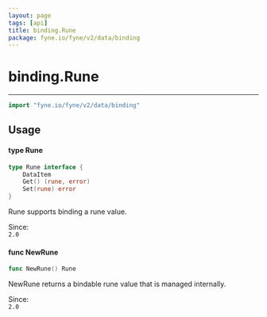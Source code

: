 ```yaml
---
layout: page
tags: [api]
title: binding.Rune
package: fyne.io/fyne/v2/data/binding
---
```


# binding.Rune
---
```go
import "fyne.io/fyne/v2/data/binding"
```

## Usage

#### type Rune

```go
type Rune interface {
	DataItem
	Get() (rune, error)
	Set(rune) error
}
```

Rune supports binding a rune value.


<div class="since">Since: <code>
2.0</code></div>

#### func  NewRune

```go
func NewRune() Rune
```
NewRune returns a bindable rune value that is managed internally.


<div class="since">Since: <code>
2.0</code></div>
